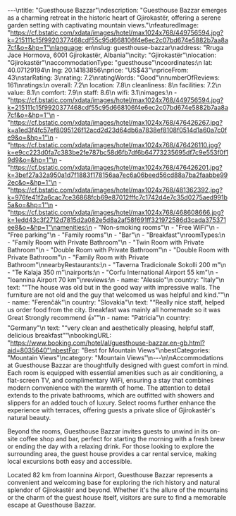---\ntitle: "Guesthouse Bazzar"\ndescription: "Guesthouse Bazzar emerges as a charming retreat in the historic heart of Gjirokastër, offering a serene garden setting with captivating mountain views."\nfeaturedImage: "https://cf.bstatic.com/xdata/images/hotel/max1024x768/449756594.jpg?k=215111c15f9920377468cdf55c95d668106f4e6ec2c07bd674e5882b7aa8a7cf&o=&hp=1"\nlanguage: en\nslug: guesthouse-bazzar\naddress: "Rruga Jace Hormova, 6001 Gjirokastër, Albania"\ncity: "Gjirokastër"\nlocation: "Gjirokastër"\naccommodationType: "guesthouse"\ncoordinates:\n  lat: 40.07129194\n  lng: 20.14183856\nprice: "US$43"\npriceFrom: 43\nstarRating: 3\nrating: 7.2\nratingWords: "Good"\nnumberOfReviews: 161\nratings:\n  overall: 7.2\n  location: 7.8\n  cleanliness: 8\n  facilities: 7.2\n  value: 8.1\n  comfort: 7.9\n  staff: 8.6\n  wifi: 3.1\nimages:\n  - "https://cf.bstatic.com/xdata/images/hotel/max1024x768/449756594.jpg?k=215111c15f9920377468cdf55c95d668106f4e6ec2c07bd674e5882b7aa8a7cf&o=&hp=1"\n  - "https://cf.bstatic.com/xdata/images/hotel/max1024x768/476426267.jpg?k=a1ed3f4fc57ef8095126f12acd2d23d64db6a7838ef8108f0514d1a60a7c0fe9&o=&hp=1"\n  - "https://cf.bstatic.com/xdata/images/hotel/max1024x768/476426110.jpg?k=e9cc223d0fa7c383be2fe787bc58d6fb7df6b64773235695df7c9e553f0f19d9&o=&hp=1"\n  - "https://cf.bstatic.com/xdata/images/hotel/max1024x768/476426201.jpg?k=3bef27a32a950a1d7f1883f178156aa7ec6a06beed56cd88a7ba2faabbe992ec&o=&hp=1"\n  - "https://cf.bstatic.com/xdata/images/hotel/max1024x768/481362392.jpg?k=976fe41f2a6cac7ce36868fcb69e87012fffc7c1742d4e7c35d0275aed991b5a&o=&hp=1"\n  - "https://cf.bstatic.com/xdata/images/hotel/max1024x768/468608666.jpg?k=1edd43c3f2712d7815d2a082e5d8a2af58f691ff321972586d3cada375371ee8&o=&hp=1"\namenities:\n  - "Non-smoking rooms"\n  - "Free WiFi"\n  - "Free parking"\n  - "Family rooms"\n  - "Bar"\n  - "Breakfast"\nroomTypes:\n  - "Family Room with Private Bathroom"\n  - "Twin Room with Private Bathroom"\n  - "Double Room with Private Bathroom"\n  - "Double Room with Private Bathroom"\n  - "Family Room with Private Bathroom"\nnearbyRestaurants:\n  - "Taverna Tradicionale Sokolli 200 m"\n  - "Te Kalaja 350 m"\nairports:\n  - "Corfu International Airport 55 km"\n  - "Ioannina Airport 70 km"\nreviews:\n  - name: "Alessio"\n    country: "Italy"\n    text: "“The house was old but in the good way with impressive walls. The furniture are not old and the guy that welcomed us was helpful and kind.”"\n  - name: "Ferenčák"\n    country: "Slovakia"\n    text: "“Really nice staff, helped us order food from the city. Breakfast was mainly all homemade so it was Great Strongly recommend 👍”"\n  - name: "Patricia"\n    country: "Germany"\n    text: "“very clean and aesthetically pleasing, helpful staff, delicious breakfast”"\nbookingURL: "https://www.booking.com/hotel/al/guesthouse-bazzar.en-gb.html?aid=8035640"\nbestFor: "Best for Mountain Views"\nbestCategories: "Mountain Views"\ncategory: "Mountain Views"\n---\n\nAccommodations at Guesthouse Bazzar are thoughtfully designed with guest comfort in mind. Each room is equipped with essential amenities such as air conditioning, a flat-screen TV, and complimentary WiFi, ensuring a stay that combines modern convenience with the warmth of home. The attention to detail extends to the private bathrooms, which are outfitted with showers and slippers for an added touch of luxury. Select rooms further enhance the experience with terraces, offering guests a private slice of Gjirokastër's natural beauty.

Beyond the rooms, Guesthouse Bazzar invites guests to unwind in its on-site coffee shop and bar, perfect for starting the morning with a fresh brew or ending the day with a relaxing drink. For those looking to explore the surrounding area, the guest house provides a car rental service, making local excursions both easy and accessible.

Located 82 km from Ioannina Airport, Guesthouse Bazzar represents a convenient and welcoming base for exploring the rich history and natural splendor of Gjirokastër and beyond. Whether it's the allure of the mountains or the charm of the guest house itself, visitors are sure to find a memorable escape at Guesthouse Bazzar.